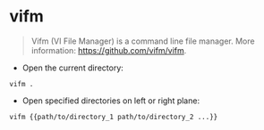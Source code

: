 # vifm

> Vifm (VI File Manager) is a command line file manager.
> More information: <https://github.com/vifm/vifm>.

- Open the current directory:

`vifm .`

- Open specified directories on left or right plane:

`vifm {{path/to/directory_1 path/to/directory_2 ...}}`
